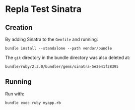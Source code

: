 # Repla Test Sinatra

## Creation

By adding Sinatra to the `Gemfile` and running:

	bundle install --standalone --path vendor/bundle

The `git` directory in the bundle directory was also deleted at:

	bundle/ruby/2.3.0/bundler/gems/sinatra-5e2e41f28395

## Running

Run with:

	bundle exec ruby myapp.rb
